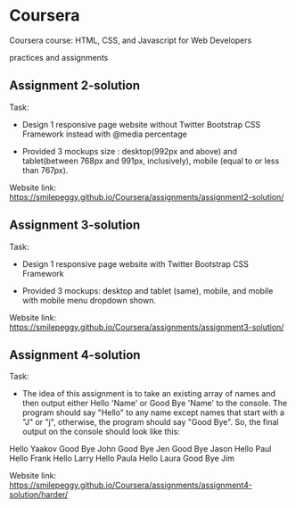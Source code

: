 # Coursera
Coursera course: HTML, CSS, and Javascript for Web Developers

practices and assignments

## Assignment 2-solution
Task: 

* Design 1 responsive page website without Twitter Bootstrap CSS Framework instead with @media percentage
 
* Provided 3 mockups size : desktop(992px and above) and tablet(between 768px and 991px, inclusively), mobile (equal to or less than 767px). 

Website link: https://smilepeggy.github.io/Coursera/assignments/assignment2-solution/


## Assignment 3-solution
Task: 

* Design 1 responsive page website with Twitter Bootstrap CSS Framework 
 
* Provided 3 mockups: desktop and tablet (same), mobile, and mobile with mobile menu dropdown shown. 

Website link: https://smilepeggy.github.io/Coursera/assignments/assignment3-solution/


## Assignment 4-solution
Task: 

* The idea of this assignment is to take an existing array of names and then output either Hello 'Name' or Good Bye 'Name' to the console.
The program should say "Hello" to any name except names that start with a "J" or "j", otherwise, the program should say "Good Bye". So, the final output
on the console should look like this:

Hello Yaakov
Good Bye John
Good Bye Jen
Good Bye Jason
Hello Paul
Hello Frank
Hello Larry
Hello Paula
Hello Laura
Good Bye Jim

Website link: https://smilepeggy.github.io/Coursera/assignments/assignment4-solution/harder/

